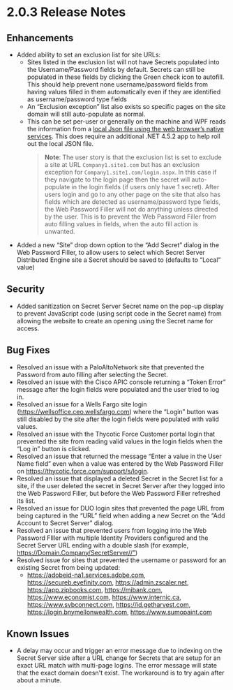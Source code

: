 [title]: # (2.0.3 Release Notes)
[tags]: # (web password filler)
[priority]: # (39992)
# 2.0.3 Release Notes

## Enhancements

* Added ability to set an exclusion list for site URLs:
  * Sites listed in the exclusion list will not have Secrets populated into the Username/Password fields by default. Secrets can still be populated in these fields by clicking the Green check icon to autofill. This should help prevent none username/password fields from having values filled in them automatically even if they are identified as username/password type fields
  * An “Exclusion exception” list also exists so specific pages on the site domain will still auto-populate as normal.
  * This can be set per-user or generally on the machine and WPF reads the information from a [local Json file using the web browser’s native services](../getting-started/native.md). This does require an additional .NET 4.5.2 app to help roll out the local JSON file.
    >**Note**: The user story is that the exclusion list is set to exclude a site at URL `Company1.site1.com` but has an exclusion exception for `Company1.site1.com/login.aspx`. In this case if they navigate to the login page then the secret will auto-populate in the login fields (if users only have 1 secret). After users login and go to any other page on the site that also has fields which are detected as username/password type fields, the Web Password Filler will not do anything unless directed by the user. This is to prevent the Web Password Filler from auto filling values in fields, when the auto fill action is unwanted.
* Added a new “Site” drop down option to the “Add Secret” dialog in the Web Password Filler, to allow users to select which Secret Server Distributed Engine site a Secret should be saved to (defaults to “Local” value)

## Security

* Added sanitization on Secret Server Secret name on the pop-up display to prevent JavaScript code (using script code in the Secret name) from allowing the website to create an opening using the Secret name for access.

## Bug Fixes

* Resolved an issue with a PaloAltoNetwork site that prevented the Password from auto filling after selecting the Secret.
* Resolved an issue with the Cisco APIC console returning a “Token Error” message after the login fields were populated and the user tried to log in.
* Resolved an issue for a Wells Fargo site login (https://wellsoffice.ceo.wellsfargo.com) where the “Login” button was still disabled by the site after the login fields were populated with valid values.
* Resolved an issue with the Thycotic Force Customer portal login that prevented the site from reading valid values in the login fields when the “Log in” button is clicked.
* Resolved an issue that returned the message “Enter a value in the User Name field” even when a value was entered by the Web Password Filler on https://thycotic.force.com/support/s/login.
* Resolved an issue that displayed a deleted Secret in the Secret list for a site, if the user deleted the secret in Secret Server after they logged into the Web Password Filler, but before the Web Password Filler refreshed its list.
* Resolved an issue for DUO login sites that prevented the page URL from being captured in the “URL” field when adding a new Secret on the “Add Account to Secret Server” dialog.
* Resolved an issue that prevented users from logging into the Web Password FIller with multiple Identity Providers configured and the Secret Server URL ending with a double slash (for example, https://Domain.Company/SecretServer//”)
* Resolved issue for sites that prevented the username or password for an existing Secret from being updated:
  * https://adobeid-na1.services.adobe.com, https://secureb.eyefinity.com, https://admin.zscaler.net, https://app.zipbooks.com, https://mibank.com, https://www.economist.com, https://www.internic.ca, https://www.svbconnect.com, https://id.getharvest.com, https://login.bnymellonwealth.com, https://www.sumopaint.com

## Known Issues

* A delay may occur and trigger an error message due to indexing on the Secret Server side after a URL change for Secrets that are setup for an exact URL match with multi-page logins. The error message will state that the exact domain doesn't exist. The workaround is to try again after about a minute.
